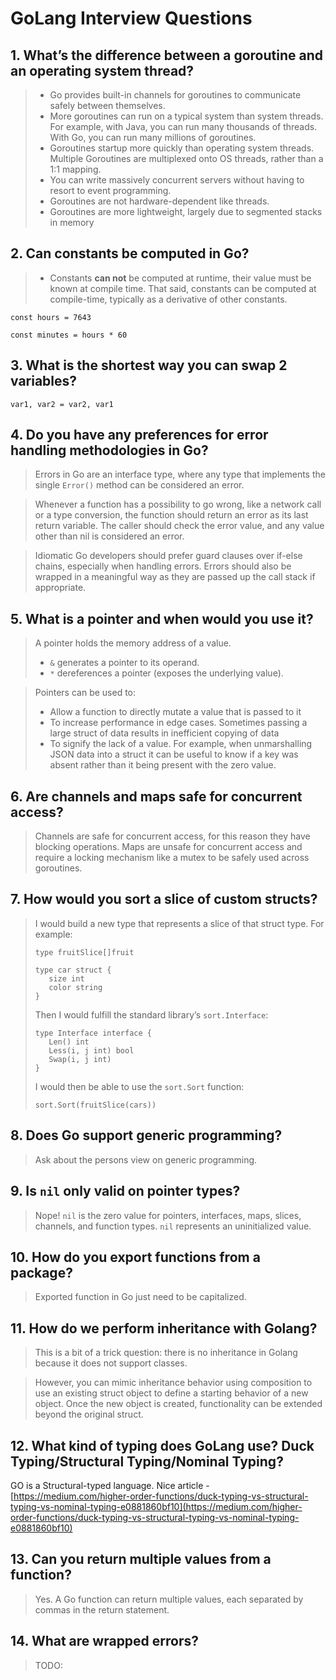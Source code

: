 # GoLang Interview Questions

## 1. What’s the difference between a goroutine and an operating system thread?

> - Go provides built-in channels for goroutines to communicate safely between themselves.
> - More goroutines can run on a typical system than system threads. For example, with Java, you can run many thousands of threads. With Go, you can run many millions of goroutines.
> - Goroutines startup more quickly than operating system threads.
Multiple Goroutines are multiplexed onto OS threads, rather than a 1:1 mapping.
> - You can write massively concurrent servers without having to resort to event programming.
> - Goroutines are not hardware-dependent like threads.
> - Goroutines are more lightweight, largely due to segmented stacks in memory

## 2. Can constants be computed in Go?

> - Constants **can not** be computed at runtime, their value must be known at compile time. That said, constants can be computed at compile-time, typically as a derivative of other constants.

```golang
const hours = 7643

const minutes = hours * 60
```

## 3. What is the shortest way you can swap 2 variables?

```golang
var1, var2 = var2, var1
```

## 4. Do you have any preferences for error handling methodologies in Go?

> Errors in Go are an interface type, where any type that implements the single `Error()` method can be considered an error.

> Whenever a function has a possibility to go wrong, like a network call or a type conversion, the function should return an error as its last return variable. The caller should check the error value, and any value other than nil is considered an error.

> Idiomatic Go developers should prefer guard clauses over if-else chains, especially when handling errors. Errors should also be wrapped in a meaningful way as they are passed up the call stack if appropriate.

## 5. What is a pointer and when would you use it?

> A pointer holds the memory address of a value.
> - `&` generates a pointer to its operand.
> - `*` dereferences a pointer (exposes the underlying value).

> Pointers can be used to:
> - Allow a function to directly mutate a value that is passed to it
> - To increase performance in edge cases. Sometimes passing a large struct of data results in inefficient copying of data
> - To signify the lack of a value. For example, when unmarshalling JSON data into a struct it can be useful to know if a key was absent rather than it being present with the zero value.

## 6. Are channels and maps safe for concurrent access?

> Channels are safe for concurrent access, for this reason they have blocking operations. Maps are unsafe for concurrent access and require a locking mechanism like a mutex to be safely used across goroutines.

## 7. How would you sort a slice of custom structs?

> I would build a new type that represents a slice of that struct type. For example:
>
>```golang
>type fruitSlice[]fruit
>
>type car struct {
>    size int
>    color string
>}
>```
>
> Then I would fulfill the standard library’s `sort.Interface`:
>
>```golang
>type Interface interface {
>    Len() int
>    Less(i, j int) bool
>    Swap(i, j int)
>}
>```
>
> I would then be able to use the `sort.Sort` function:
>
>```golang
>sort.Sort(fruitSlice(cars))
>```
>

## 8. Does Go support generic programming?

> Ask about the persons view on generic programming.

## 9. Is `nil` only valid on pointer types?

> Nope! `nil` is the zero value for pointers, interfaces, maps, slices, channels, and function types. `nil` represents an uninitialized value.

## 10. How do you export functions from a package?

> Exported function in Go just need to be capitalized.

## 11. How do we perform inheritance with Golang?

> This is a bit of a trick question: there is no inheritance in Golang because it does not support classes.

> However, you can mimic inheritance behavior using composition to use an existing struct object to define a starting behavior of a new object. Once the new object is created, functionality can be extended beyond the original struct.

## 12. What kind of typing does GoLang use? Duck Typing/Structural Typing/Nominal Typing?

GO is a Structural-typed language. Nice article - [https://medium.com/higher-order-functions/duck-typing-vs-structural-typing-vs-nominal-typing-e0881860bf10](https://medium.com/higher-order-functions/duck-typing-vs-structural-typing-vs-nominal-typing-e0881860bf10)

## 13. Can you return multiple values from a function?

> Yes. A Go function can return multiple values, each separated by commas in the return statement.

## 14. What are wrapped errors?

> TODO:
